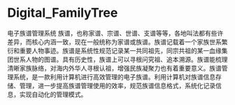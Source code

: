 # Digital_FamilyTree
电子族谱管理系统
族谱，也称家谱、宗谱、世谱、支谱等等，各地叫法都有些许差异，而核心内涵一致，现在一般统称为家谱或族谱。族谱记载着一个家族世系繁衍和重要人物事迹。族谱是系统性规范记录某一共同祖先，同宗共祖的某一血缘集团世系人物的图谱。具有历史性，族谱上可以寻根问究祖、追本溯源。族谱能梳理清晰家族脉络，对海内外华人寻根认祖，增强民族凝聚力也有着重要意义。族谱管理系统，是一款利用计算机进行高效管理的电子族谱。利用计算机对族谱信息存储、管理，进一步提高族谱管理使用的效率，规范族谱信息格式，系统化记录信息，实现自动化的管理模式。
